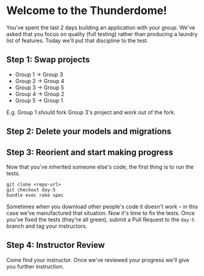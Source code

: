 # Welcome to the Thunderdome!

You've spent the last 2 days building an application with your group. We've asked that you focus on quality (full testing) rather than producing a laundry list of features. Today we'll put that discipline to the test.

## Step 1: Swap projects

* Group 1 -> Group 3
* Group 2 -> Group 4
* Group 3 -> Group 5
* Group 4 -> Group 2
* Group 5 -> Group 1

E.g. Group 1 should fork Group 3's project and work out of the fork.

## Step 2: Delete your models and migrations

## Step 3: Reorient and start making progress

Now that you've inherited someone else's code, the first thing is to run the tests.

````
git clone <repo-url>
git checkout day-5
bundle exec rake spec
````

Sometimes when you download other people's code it doesn't work – in this case we've manufactured that situation. Now it's time to fix the tests. Once you've fixed the tests (they're all green), submit a Pull Request to the `day-5` branch and tag your instructors.

## Step 4: Instructor Review

Come find your instructor. Once we've reviewed your progress we'll give you further instruction.



